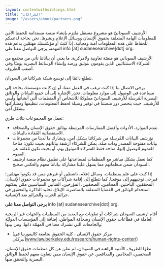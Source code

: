 ```yaml
---
layout: contentwithsiblings.html
title: "الشراكات"
image: "/assets/about/partners.png"
---
```


الأرشيف السودانيّ هو مشروع مستقل ملتزم بإنشاء منصة مستدامة للحفظ الآمن للمعلومات الهامة المتعلقة بحقوق الإنسان ووسائل الإعلام ونشرها. نحن بحاجة لدعمكم للحفاظ على هذه المعلومات آمنة ومجانية. إذا كنتَ أو مؤسّستك مهتمّين بدعم هذه المهمة، يرجى التواصل معنا على
info [at] sudanesearchive[dot] org.

الأرشيف السوداني هو منصّة تعاونية ولامركزية. ما يعني أن بياناتنا تأتي من مجتمع من الشركاء الاستثنائيين الذين يقومون بتوثيق ورصد وإنشاء الوسائط البصرية يوميًا وفي أصعب الظروف.

نتطلع دائمًا إلى توسيع شبكة شركائنا في السودان.

يرجى الاتصال بنا إذا كنت ترغب في العمل معنا، أو إن كانت مؤسستك بحاجة إلى مساعدة في الوصول إلى موارد معلومات. تجدر الإشارة إلى أن جميع البيانات والوثائق البصرية المُرسلة للأرشيف السودانيّ مملوكةٌ للأشخاص أو المنظمات التي أنشأتها وليس للأرشيف. حيث ينحصر دور منصتنا في توفير وسيلة لحفظ المعلومات، تنظيمها ومشاركتها بشكل آمن.

نعمل مع المجموعات بثلاث طرق:

- نقدم الموارد، الأدوات وأفضل الممارسات المرتبطة بوثائق حقوق الإنسان والصحافة الاستقصائية المُقادة بالبيانات.
- نؤرشف البيانات المُرسلة من شركائنا بشكل آمن، ونشارك ما لدينا من مجموعات بيانات مفتوحة المصدر وذات صلة. يمكن للشركاء أرشفة بياناتهم بحيث تكون: متاحةً للعموم للوصول إليها، متاحة فقط للشركاء الموثوق بهم،  أو بحيث تكون مُغلقة عن العموم.
- كما نعمل بشكل مباشر مع المنظمات لمساعدتها على تطبيق نظام منصة ارشيف السودان ضمن منظماتهم مما يسهل علينا مشاركة بياناتنا معهم والعكس صحيح.

إذا كنت على علم بمنظمات، وسائل إعلام، ناشطين أو غيرهم ممن قد يكونوا مهتمّين؛ فيرجى توجيههم إلى موقعنا. كما نتطلع إلى إقامة شراكات مع مجموعات حقوق الإنسان، المحققين، الباحثين، المحامين، الصحفيين، المؤرخين، الفنانين السياسيين ممّن يمكنهم استخدام الوثائق في القضايا المتعلقة بالمناصرة، الإبلاغ، تخليد الذاكرة والتحقيق في جرائم الحرب والجرائم ضد الإنسانية.

**يرجى التواصل معنا على**
info [at] sudanesearchive[dot] org.

أقام ارشيف السودان شراكات أو تعاونات مع العديد من المنظمات والجهات غير الربحية العاملة في قطاعات حقوق الإنسان وصحافة المواطن، إضافة إلى المؤسسات الدوليّة والجامعات التي تشترك معنا في المهمّة ذاتها. ومن بينها: 
 - [مركز حقوق الإنسان ، كلية الحقوق بجامعة كاليفورنيا في بيركلي]www.law.berkeley.edu/research/human-rights-center/)

نظرًا للظروف الأمنية الراهنة في السودان، لم نعلن عن كل منظمات حقوق الإنسان، الصحفيين، المحامين والمدافعين عن حقوق الإنسان ممن نتعاون معهم لحفظ الوثائق البصرية والتحقق منها.
